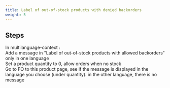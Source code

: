 ```yaml
---
title: Label of out-of-stock products with denied backorders
weight: 5
---
```

## Steps

In multilanguage-context :\
Add a message in "Label of out-of-stock products with allowed backorders" only in one language\
Set a product quantity to 0, allow orders when no stock\
Go to FO to this product page, see if the message is displayed in the language you choose (under quantity). in the other language, there is no message

